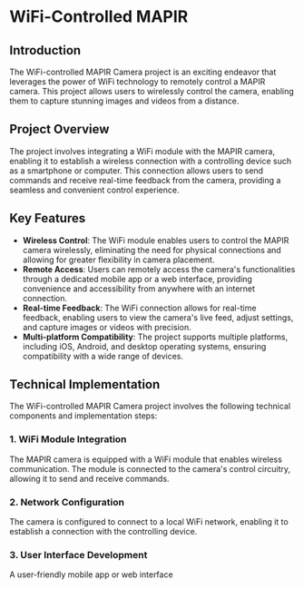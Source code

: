 # WiFi-Controlled MAPIR

## Introduction
The WiFi-controlled MAPIR Camera project is an exciting endeavor that leverages the power of WiFi technology to remotely control a MAPIR camera. This project allows users to wirelessly control the camera, enabling them to capture stunning images and videos from a distance.

## Project Overview
The project involves integrating a WiFi module with the MAPIR camera, enabling it to establish a wireless connection with a controlling device such as a smartphone or computer. This connection allows users to send commands and receive real-time feedback from the camera, providing a seamless and convenient control experience.

## Key Features
- **Wireless Control**: The WiFi module enables users to control the MAPIR camera wirelessly, eliminating the need for physical connections and allowing for greater flexibility in camera placement.
- **Remote Access**: Users can remotely access the camera's functionalities through a dedicated mobile app or a web interface, providing convenience and accessibility from anywhere with an internet connection.
- **Real-time Feedback**: The WiFi connection allows for real-time feedback, enabling users to view the camera's live feed, adjust settings, and capture images or videos with precision.
- **Multi-platform Compatibility**: The project supports multiple platforms, including iOS, Android, and desktop operating systems, ensuring compatibility with a wide range of devices.

## Technical Implementation
The WiFi-controlled MAPIR Camera project involves the following technical components and implementation steps:

### 1. WiFi Module Integration
The MAPIR camera is equipped with a WiFi module that enables wireless communication. The module is connected to the camera's control circuitry, allowing it to send and receive commands.

### 2. Network Configuration
The camera is configured to connect to a local WiFi network, enabling it to establish a connection with the controlling device.

### 3. User Interface Development
A user-friendly mobile app or web interface